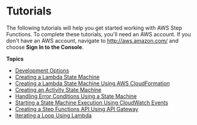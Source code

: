 # Tutorials<a name="tutorials"></a>

The following tutorials will help you get started working with AWS Step Functions\. To complete these tutorials, you'll need an AWS account\. If you don't have an AWS account, navigate to [http://aws\.amazon\.com/](https://aws.amazon.com/) and choose **Sign In to the Console**\.

**Topics**
+ [Development Options](development-options.md)
+ [Creating a Lambda State Machine](tutorial-creating-lambda-state-machine.md)
+ [Creating a Lambda State Machine Using AWS CloudFormation](tutorial-lambda-state-machine-cloudformation.md)
+ [Creating an Activity State Machine](tutorial-creating-activity-state-machine.md)
+ [Handling Error Conditions Using a State Machine](tutorial-handling-error-conditions.md)
+ [Starting a State Machine Execution Using CloudWatch Events](tutorial-cloudwatch-events-target.md)
+ [Creating a Step Functions API Using API Gateway](tutorial-api-gateway.md)
+ [Iterating a Loop Using Lambda](tutorial-create-iterate-pattern-section.md)